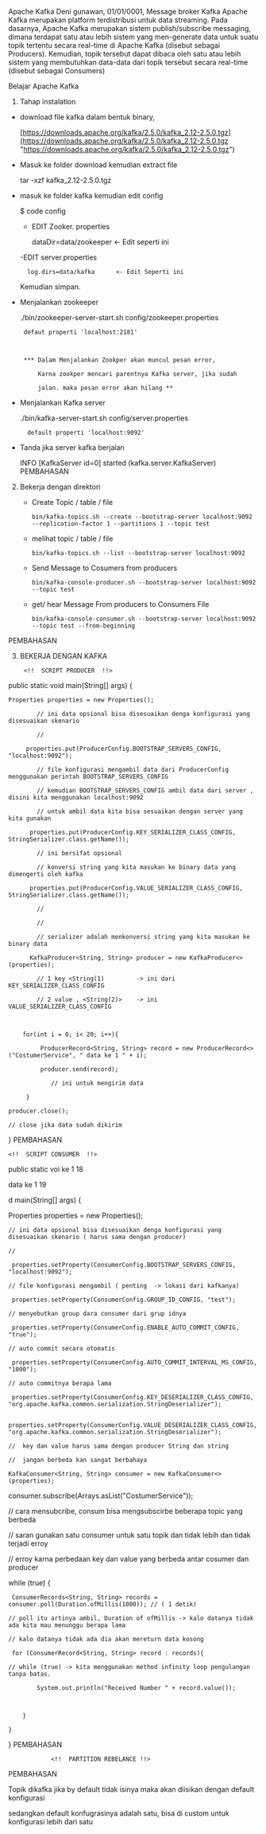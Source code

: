 Apache Kafka
Deni gunawan, 01/01/0001, Message broker Kafka
Apache Kafka merupakan platform terdistribusi untuk data streaming. Pada dasarnya, Apache Kafka merupakan sistem publish/subscribe messaging, dimana terdapat satu atau lebih sistem yang men-generate data untuk suatu topik tertentu secara real-time di Apache Kafka (disebut sebagai Producers). Kemudian, topik tersebut dapat dibaca oleh satu atau lebih sistem yang membutuhkan data-data dari topik tersebut secara real-time (disebut sebagai Consumers)

Belajar Apache Kafka

1. Tahap instalation

- download file kafka dalam bentuk binary,



    [https://downloads.apache.org/kafka/2.5.0/kafka_2.12-2.5.0.tgz](https://downloads.apache.org/kafka/2.5.0/kafka_2.12-2.5.0.tgz "https://downloads.apache.org/kafka/2.5.0/kafka_2.12-2.5.0.tgz")



- Masuk ke folder download kemudian extract file 	



    tar -xzf kafka_2.12-2.5.0.tgz

- masuk ke folder kafka kemudian edit config	

    $ code config

	

    - EDIT Zooker. properties 

		

        dataDir=data/zookeeper   <- Edit seperti ini

	

    -EDIT server.properties

        log.dirs=data/kafka	     <- Edit Seperti ini

	

    Kemudian simpan. 

 - Menjalankan zookeeper

	

    ./bin/zookeeper-server-start.sh config/zookeeper.properties

        defaut properti 'localhost:2181'

		

        *** Dalam Menjalankan Zookper akan muncul pesan error,

            Karna zookper mencari parentnya Kafka server, jika sudah 					

            jalan. maka pesan error akan hilang **

- Menjalankan Kafka server

	

    ./bin/kafka-server-start.sh config/server.properties

        default properti 'localhost:9092'

-  Tanda jika server kafka berjalan

    INFO \[KafkaServer id=0\] started (kafka.server.KafkaServer)
PEMBAHASAN

2. Bekerja dengan direktori

    -	Create Topic / table / file

		

            bin/kafka-topics.sh --create --bootstrap-server localhost:9092 --replication-factor 1 --partitions 1 --topic test

	

    -	melihat topic / table / file

	

            bin/kafka-topics.sh --list --bootstrap-server localhost:9092

    -	Send Message to Cosumers from producers

            bin/kafka-console-producer.sh --bootstrap-server localhost:9092 --topic test

    - 	get/ hear Message From producers to Consumers File



            bin/kafka-console-consumer.sh --bootstrap-server localhost:9092 --topic test --from-beginning
PEMBAHASAN

3. BEKERJA DENGAN KAFKA

        <!!  SCRIPT PRODUCER  !!>

public static void main(String\[\] args) {

    Properties properties = new Properties();

            // ini data opsional bisa disesuaikan denga konfigurasi yang disesuaikan skenario

            //

         properties.put(ProducerConfig.BOOTSTRAP_SERVERS_CONFIG, "localhost:9092");  

            // file konfigurasi mengambil data dari ProducerConfig menggunakan perintah BOOTSTRAP_SERVERS_CONFIG

            // kemudian BOOTSTRAP_SERVERS_CONFIG ambil data dari server , disini kita menggunakan localhost:9092

            // untuk ambil data kita bisa sesuaikan dengan server yang kita gunakan	

          properties.put(ProducerConfig.KEY_SERIALIZER_CLASS_CONFIG, StringSerializer.class.getName()); 

            // ini bersifat opsional

            // konversi string yang kita masukan ke binary data yang dimengerti oleh kafka

          properties.put(ProducerConfig.VALUE_SERIALIZER_CLASS_CONFIG, StringSerializer.class.getName()); 

            // 

            //       

            // serializer adalah menkonversi string yang kita masukan ke binary data 

          KafkaProducer<String, String> producer = new KafkaProducer<>(properties);

            // 1 key <String(1)	 		-> ini dari KEY_SERIALIZER_CLASS_CONFIG

            // 2 value , <String(2)>	-> ini VALUE_SERIALIZER_CLASS_CONFIG

    

        for(int i = 0; i< 20; i++){

             ProducerRecord<String, String> record = new ProducerRecord<>("CostumerService", " data ke 1 " + i);

             producer.send(record);

                // ini untuk mengirim data

         }

    producer.close();

    // close jika data sudah dikirim

}
PEMBAHASAN

    <!!  SCRIPT CONSUMER  !!>
public static voi ke 1 18

data ke 1 19

d main(String[] args) {

 Properties properties = new Properties();

    // ini data opsional bisa disesuaikan denga konfigurasi yang disesuaikan skenario ( harus sama dengan producer)

    //

     properties.setProperty(ConsumerConfig.BOOTSTRAP_SERVERS_CONFIG, "localhost:9092");

    // file konfigurasi mengambil ( penting  -> lokasi dari kafkanya)

     properties.setProperty(ConsumerConfig.GROUP_ID_CONFIG, "test");

    // menyebutkan group dara consumer dari grup idnya

     properties.setProperty(ConsumerConfig.ENABLE_AUTO_COMMIT_CONFIG, "true");

    // auto commit secara otomatis 

     properties.setProperty(ConsumerConfig.AUTO_COMMIT_INTERVAL_MS_CONFIG, "1000");

    // auto commitnya berapa lama 

     properties.setProperty(ConsumerConfig.KEY_DESERIALIZER_CLASS_CONFIG, "org.apache.kafka.common.serialization.StringDeserializer");

     properties.setProperty(ConsumerConfig.VALUE_DESERIALIZER_CLASS_CONFIG, "org.apache.kafka.common.serialization.StringDeserializer");

    //  key dan value harus sama dengan producer String dan string

    //  jangan berbeda kan sangat berbahaya

    KafkaConsumer<String, String> consumer = new KafkaConsumer<>(properties);

 consumer.subscribe(Arrays.asList("CostumerService"));

 // cara mensubcribe, consum bisa mengsubscirbe beberapa topic yang berbeda

 // saran gunakan satu consumer untuk satu topik dan tidak lebih dan tidak terjadi erroy

 // erroy karna perbedaan key dan value yang berbeda antar cosumer dan producer

 while (true) {

     ConsumerRecords<String, String> records = consumer.poll(Duration.ofMillis(1000)); // ( 1 detik)

    // poll itu artinya ambil, Duration of ofMillis -> kalo datanya tidak ada kita mau menunggu berapa lama 

    // kalo datanya tidak ada dia akan mereturn data kosong

     for (ConsumerRecord<String, String> record : records){

    // while (true) -> kita menggunakan method infinity loop pengulangan tanpa batas. 

            System.out.println("Received Number " + record.value());

         

        }

    }

}
PEMBAHASAN

                <!!  PARTITION REBELANCE !!>
PEMBAHASAN

Topik dikafka jika by default tidak isinya maka akan diisikan dengan default konfigurasi

sedangkan default konfugrasinya adalah satu, bisa di custom untuk konfigurasi lebih dari satu